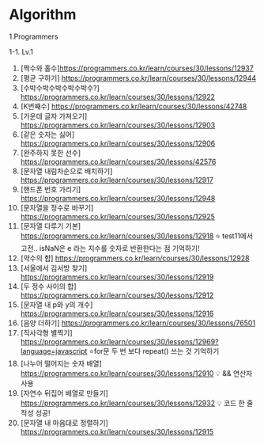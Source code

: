 # Algorithm

1.Programmers

1-1. Lv.1

1) [짝수와 홀수]https://programmers.co.kr/learn/courses/30/lessons/12937
2) [평균 구하기] https://programmers.co.kr/learn/courses/30/lessons/12944
3) [수박수박수박수박수박수?] https://programmers.co.kr/learn/courses/30/lessons/12922
4) [K번째수] https://programmers.co.kr/learn/courses/30/lessons/42748
5) [가운데 글자 가져오기] https://programmers.co.kr/learn/courses/30/lessons/12903
6) [같은 숫자는 싫어] https://programmers.co.kr/learn/courses/30/lessons/12906
7) [완주하지 못한 선수] https://programmers.co.kr/learn/courses/30/lessons/42576
8) [문자열 내림차순으로 배치하기] https://programmers.co.kr/learn/courses/30/lessons/12917
9) [핸드폰 번호 가리기] https://programmers.co.kr/learn/courses/30/lessons/12948
10) [문자열을 정수로 바꾸기] https://programmers.co.kr/learn/courses/30/lessons/12925
11) [문자열 다루기 기본] https://programmers.co.kr/learn/courses/30/lessons/12918 ⭐️ test11에서 고전.. isNaN은 e 라는 지수를 숫자로 반환한다는 점 기억하기!
12) [약수의 합] https://programmers.co.kr/learn/courses/30/lessons/12928
13) [서울에서 김서방 찾기] https://programmers.co.kr/learn/courses/30/lessons/12919
14) [두 정수 사이의 합] https://programmers.co.kr/learn/courses/30/lessons/12912
15) [문자열 내 p와 y의 개수] https://programmers.co.kr/learn/courses/30/lessons/12916
16) [음양 더하기] https://programmers.co.kr/learn/courses/30/lessons/76501
17) [직사각형 별찍기] https://programmers.co.kr/learn/courses/30/lessons/12969?language=javascript ⭐️for문 두 번 보다 repeat() 쓰는 것 기억하기
18) [나누어 떨어지는 숫자 배열] https://programmers.co.kr/learn/courses/30/lessons/12910 💡 && 연산자 사용
19) [자연수 뒤집어 배열로 만들기] https://programmers.co.kr/learn/courses/30/lessons/12932 💡 코드 한 줄 작성 성공!
20) [문자열 내 마음대로 정렬하기] https://programmers.co.kr/learn/courses/30/lessons/12915
